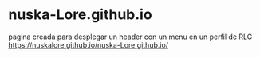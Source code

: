 # nuska-Lore.github.io
pagina creada para desplegar un header con un menu en un perfil de RLC 
https://nuskalore.github.io/nuska-Lore.github.io/
